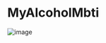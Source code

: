 # MyAlcoholMbti

![image](https://user-images.githubusercontent.com/72649564/167237702-0bf1a2a2-27e4-43cc-b504-75493c4000af.png)
